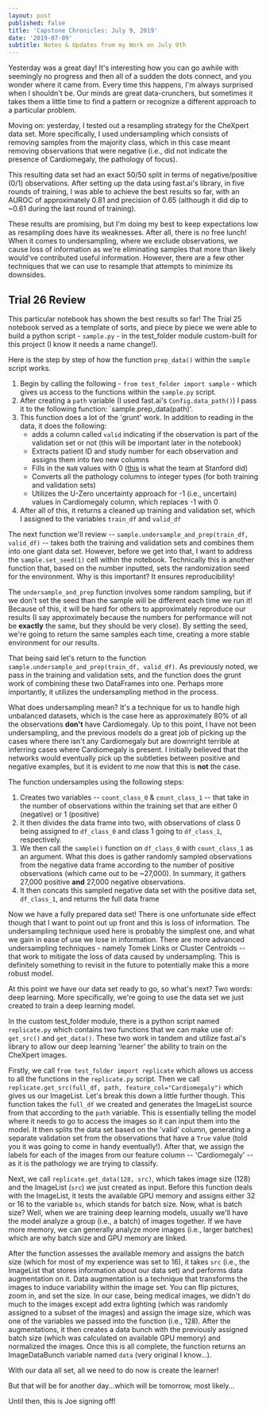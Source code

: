 ```yaml
---
layout: post
published: false
title: 'Capstone Chronicles: July 9, 2019'
date: '2019-07-09'
subtitle: Notes & Updates from my Work on July 9th
---
```

Yesterday was a great day! It's interesting how you can go awhile with seemingly no progress and then all of a sudden the dots connect, and you wonder where it came from. Every time this happens, I'm always surprised when I shouldn't be. Our minds are great data-crunchers, but sometimes it takes them a little time to find a pattern or recognize a different approach to a particular problem. 

Moving on: yesterday, I tested out a resampling strategy for the CheXpert data set. More specifically, I used undersampling which consists of removing samples from the majority class, which in this case meant removing observations that were negative (i.e., did not indicate the presence of Cardiomegaly, the pathology of focus).

This resulting data set had an exact 50/50 split in terms of negative/positive (0/1) observations. After setting up the data using fast.ai's library, in five rounds of training, I was able to achieve the best results so far, with an AUROC of approximately 0.81 and precision of 0.65 (although it did dip to ~0.61 during the last round of training). 

These results are promising, but I'm doing my best to keep expectations low as resampling does have its weaknesses. After all, there is no free lunch! When it comes to undersampling, where we exclude observations, we cause loss of information as we're eliminating samples that more than likely would've contributed useful information. However, there are a few other techniques that we can use to resample that attempts to minimize its downsides. 

## Trial 26 Review

This particular notebook has shown the best results so far! The Trial 25 notebook served as a template of sorts, and piece by piece we were able to build a python script - `sample.py` - in the test_folder module custom-built for this project (I know it needs a name change!). 

Here is the step by step of how the function `prep_data()` within the `sample` script works.

1. Begin by calling the following - `from test_folder import sample` - which gives us access to the functions within the `sample.py` script.
2. After creating a `path` variable (I used fast.ai's `Config.data_path()`) I pass it to the following function: `sample.prep_data(path)'. 
3. This function does a lot of the 'grunt' work. In addition to reading in the data, it does the following:
    - adds a column called `valid` indicating if the observation is part of the validation set or not (this will be important later in the notebook)
    - Extracts patient ID and study number for each observation and assigns them into two new columns
    - Fills in the `NaN` values with 0 ([this](https://github.com/stanfordmlgroup/chexpert-labeler/issues/9) is what the team at Stanford did)
    - Converts all the pathology columns to integer types (for both training and validation sets)
    - Utilizes the U-Zero uncertainty approach for -1 (i.e., uncertain) values in Cardiomegaly column, which replaces -1 with 0 
4. After all of this, it returns a cleaned up training and validation set, which I assigned to the variables `train_df` and `valid_df`

The next function we'll review -- `sample.undersample_and_prep(train_df, valid_df)` -- takes both the training and validation sets and combines them into one giant data set. However, before we get into that, I want to address the `sample.set_seed(1)` cell within the notebook. Technically this is another function that, based on the number inputted, sets the randomization seed for the environment. Why is this important? It ensures reproducibility! 

The `undersample_and_prep` function involves some random sampling, but if we don't set the seed than the sample will be different each time we run it! Because of this, it will be hard for others to approximately reproduce our results (I say approximately because the numbers for performance will not be **exactly** the same, but they should be very close). By setting the seed, we're going to return the same samples each time, creating a more stable environment for our results. 

That being said let's return to the function `sample.undersample_and_prep(train_df, valid_df)`. As previously noted, we pass in the training and validation sets, and the function does the grunt work of combining these two DataFrames into one. Perhaps more importantly, it utilizes the undersampling method in the process. 

What does undersampling mean? It's a technique for us to handle high unbalanced datasets, which is the case here as approximately 80% of all the observations **don't** have Cardiomegaly. Up to this point, I have not been undersampling, and the previous models do a great job of picking up the cases where there isn't any Cardiomegaly but are downright terrible at inferring cases where Cardiomegaly is present. I initially believed that the networks would eventually pick up the subtleties between positive and negative examples, but it is evident to me now that this is **not** the case. 

The function undersamples using the following steps:
1. Creates two variables -- `count_class_0` & `count_class_1` -- that take in the number of observations within the training set that are either 0 (negative) or 1 (positive)
2. It then divides the data frame into two, with observations of class 0 being assigned to `df_class_0` and class 1 going to `df_class_1`, respectively. 
3. We then call the `sample()` function on `df_class_0` with `count_class_1` as an argument. What this does is gather randomly sampled observations from the negative data frame according to the number of positive observations (which came out to be ~27,000). In summary, it gathers 27,000 positive **and** 27,000 negative observations.
4. It then concats this sampled negative data set with the positive data set, `df_class_1`, and returns the full data frame

Now we have a fully prepared data set! There is one unfortunate side effect though that I want to point out up front and this is loss of information. The undersampling technique used here is probably the simplest one, and what we gain in ease of use we lose in information. There are more advanced undersampling techniques - namely Tomek Links or Cluster Centroids -- that work to mitigate the loss of data caused by undersampling. This is definitely something to revisit in the future to potentially make this a more robust model. 

At this point we have our data set ready to go, so what's next? Two words: deep learning. More specifically, we're going to use the data set we just created to train a deep learning model. 

In the custom test_folder module, there is a python script named `replicate.py` which contains two functions that we can make use of: `get_src()` and `get_data()`. These two work in tandem and utilize fast.ai's library to allow our deep learning 'learner' the ability to train on the CheXpert images. 

Firstly, we call `from test_folder import replicate` which allows us access to all the functions in the `replicate.py` script. Then we call `replicate.get_src(full_df, path, feature_col="Cardiomegaly")` which gives us our ImageList. Let's break this down a little further though. This function takes the `full_df` we created and generates the ImageList source from that according to the `path` variable. This is essentially telling the model where it needs to go to access the images so it can input them into the model. It then splits the data set based on the 'valid' column, generating a separate validation set from the observations that have a `True` value (told you it was going to come in handy eventually!). After that, we assign the labels for each of the images from our feature column -- 'Cardiomegaly' -- as it is the pathology we are trying to classify. 

Next, we call `replicate.get_data(128, src)`, which takes image size (128) and the ImageList (`src`) we just created as input. Before this function deals with the ImageList, it tests the available GPU memory and assigns either 32 or 16 to the variable `bs`, which stands for batch size. Now, what is batch size? Well, when we are training deep learning models, usually we'll have the model analyze a group (i.e., a batch) of images together. If we have more memory, we can generally analyze more images (i.e., larger batches) which are why batch size and GPU memory are linked. 

After the function assesses the available memory and assigns the batch size (which for most of my experience was set to 16), it takes `src` (i.e., the ImageList that stores information about our data set) and performs data augmentation on it. Data augmentation is a technique that transforms the images to induce variability within the image set. You can flip pictures, zoom in, and set the size. In our case, being medical images, we didn't do much to the images except add extra lighting (which was randomly assigned to a subset of the images) and assign the image size, which was one of the variables we passed into the function (i.e., 128). After the augmentations, it then creates a data bunch with the previously assigned batch size (which was calculated on available GPU memory) and normalized the images. Once this is all complete, the function returns an ImageDataBunch variable named `data` (very original I know...). 

With our data all set, all we need to do now is create the learner! 

But that will be for another day...which will be tomorrow, most likely...

Until then, this is Joe signing off!




